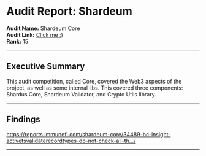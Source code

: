 # Audit Report: Shardeum

**Audit Name:** Shardeum Core                         
**Audit Link:** [Click me :)](https://immunefi.com/audit-competition/shardeum-core-boost/leaderboard/)                                                      
**Rank:** 15

---

## Executive Summary

This audit competition, called Core, covered the Web3 aspects of the project, as well as some internal libs. 
This covered three components: Shardus Core, Shardeum Validator, and Crypto Utils library.

---



## Findings

https://reports.immunefi.com/shardeum-core/34489-bc-insight-activetsvalidaterecordtypes-do-not-check-all-th.../

---
